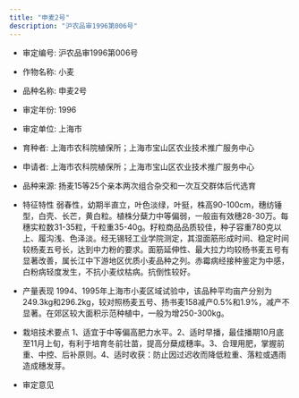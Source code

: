 ```yaml
---
title: "申麦2号"
description: "沪农品审1996第006号"
---
```

* 审定编号:  沪农品审1996第006号

*  作物名称:  小麦

*  品种名称:  申麦2号

*  审定年份:  1996

*  审定单位:  上海市

* 育种者:  上海市农科院植保所；上海市宝山区农业技术推广服务中心

*  申请者:  上海市农科院植保所；上海市宝山区农业技术推广服务中心

*  品种来源:  扬麦15等25个亲本两次组合杂交和一次互交群体后代选育

*  特征特性
弱春性，幼期半直立，叶色淡绿，叶挺，株高90-100cm，穗纺锤型，白壳、长芒，黄白粒。植株分蘖力中等偏弱，一般亩有效穗28-30万。每穗实粒数31-35粒，千粒重35-40g。籽粒商品品质较佳，种子容重780克以上、履沟浅、色泽淡。经无锡轻工业学院测定，其湿面筋形成时间、稳定时间较杨麦五号长，达到中力粉的要求。面筋延伸性、最大拉力均较杨书麦五号有显著改善，属长江中下游地区优质小麦品种之列。赤霉病经接种鉴定为中感，白粉病轻度发生，不抗小麦纹枯病。抗倒性较好。

*  产量表现
1994、1995年上海市小麦区域试验中，该品种平均亩产分别为249.3kg和296.2kg，较对照杨麦五号、扬书麦158减产0.5%和1.9%，减产不显著。在郊区较大面积示范种植中，一般为增250-300kg。

*  栽培技术要点
1、适宜于中等偏高肥力水平。2、适时早播，最佳播期10月底至11月上旬，有利于培育冬前壮苗，提高分蘖成穗率。3、合理用肥，掌握前重、中控、后补原则。4、适时收获：防止因过迟收而降低粒重、落粒或遇雨造成穗发芽。

*  审定意见

